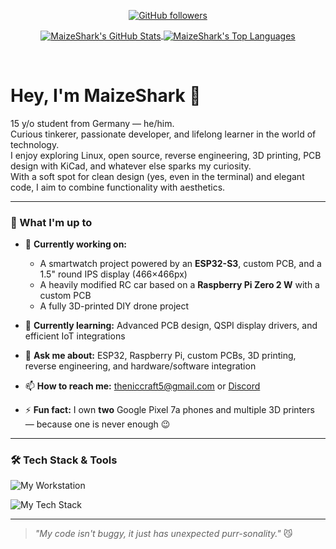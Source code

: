 <!-- GitHub Stats & Socials -->
<p align="center">
  <a href="https://github.com/MaizeShark">
    <img src="https://img.shields.io/github/followers/MaizeShark?style=social&label=Follow&labelColor=1e1e2e&color=cba6f7" alt="GitHub followers"/>
  </a>
</p>
<p align="center">
  <a href="https://github.com/anuraghazra/github-readme-stats">
    <img 
      align="center" 
      src="https://github-readme-stats.vercel.app/api?username=MaizeShark&show_icons=true&theme=catppuccin_mocha&rank_icon=github" 
      alt="MaizeShark's GitHub Stats" 
    />
  </a>
  <a href="https://github.com/anuraghazra/github-readme-stats">
    <img 
      align="center" 
      src="https://github-readme-stats.vercel.app/api/top-langs/?username=MaizeShark&layout=compact&langs_count=8&theme=catppuccin_mocha" 
      alt="MaizeShark's Top Languages"
    />
  </a>
</p>

<br>

# Hey, I'm MaizeShark 👋

15 y/o student from Germany — he/him.  
Curious tinkerer, passionate developer, and lifelong learner in the world of technology.  
I enjoy exploring Linux, open source, reverse engineering, 3D printing, PCB design with KiCad, and whatever else sparks my curiosity.  
With a soft spot for clean design (yes, even in the terminal) and elegant code, I aim to combine functionality with aesthetics.

---

### 🚀 What I'm up to

- 🔭 **Currently working on:**  
  - A smartwatch project powered by an **ESP32-S3**, custom PCB, and a 1.5" round IPS display (466×466px)  
  - A heavily modified RC car based on a **Raspberry Pi Zero 2 W** with a custom PCB  
  - A fully 3D-printed DIY drone project

- 🌱 **Currently learning:** Advanced PCB design, QSPI display drivers, and efficient IoT integrations

- 💬 **Ask me about:** ESP32, Raspberry Pi, custom PCBs, 3D printing, reverse engineering, and hardware/software integration

- 📫 **How to reach me:** theniccraft5@gmail.com or [Discord](https://discordapp.com/users/986632382876622858)

- ⚡ **Fun fact:** I own **two** Google Pixel 7a phones and multiple 3D printers — because one is never enough 😉

---

### 🛠 Tech Stack & Tools

<p align="left">
  <img src="https://img.shields.io/badge/ThinkPad_T480-i5--8350U_·_24GB_RAM_·_Debian_12-cba6f7?style=for-the-badge&logo=thinkpad&logoColor=white&labelColor=1e1e2e" alt="My Workstation"/>
</p>

![My Tech Stack](https://github-readme-tech-stack.vercel.app/api/cards?lineCount=2&theme=catppuccin_mocha&bg=%231e1e2e&badge=%23181825&border=%236c7086&titleColor=%2394e2d5&line1=cplusplus%2CC%2B%2B%2C94e2d5%3Barduino%2CArduino%2C89b4fa%3Besphome%2CESPHome%2Ca6e3a1%3Bmqtt%2CMQTT%2Cf38ba8%3B&line2=kicad%2CKiCad%2Ccba6f7%3Bbambulab%2C3D+Printing%2C42ac3e%3Bkde%2CKDE+Plasma%2C74c7ec%3Blinux%2CLinux%2Cf9e2af%3B)

---

> _"My code isn't buggy, it just has unexpected purr-sonality."_ 😼
